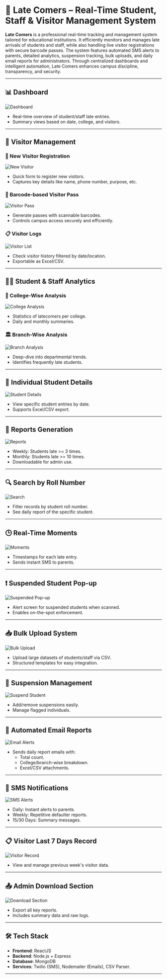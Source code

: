 # 📘 Late Comers – Real-Time Student, Staff & Visitor Management System

**Late Comers** is a professional real-time tracking and management system tailored for educational institutions. It efficiently monitors and manages late arrivals of students and staff, while also handling live visitor registrations with secure barcode passes. The system features automated SMS alerts to parents, detailed analytics, suspension tracking, bulk uploads, and daily email reports for administrators. Through centralized dashboards and intelligent automation, Late Comers enhances campus discipline, transparency, and security.

---

## 📊 Dashboard

![Dashboard](images/Dashboard.png)

- Real-time overview of student/staff late entries.
- Summary views based on date, college, and visitors.

---

## 🚶 Visitor Management

### 📝 New Visitor Registration

![New Visitor](images/NewVistor.png)

- Quick form to register new visitors.
- Captures key details like name, phone number, purpose, etc.

### 🪪 Barcode-based Visitor Pass

![Visitor Pass](images/VisitorPass.png)

- Generate passes with scannable barcodes.
- Controls campus access securely and efficiently.

### 📋 Visitor Logs

![Visitor List](images/VisitorList.png)

- Check visitor history filtered by date/location.
- Exportable as Excel/CSV.

---

## 👨‍🎓 Student & Staff Analytics

### 🏫 College-Wise Analysis

![College Analysis](images/Analysis.png)

- Statistics of latecomers per college.
- Daily and monthly summaries.

### 🏛️ Branch-Wise Analysis

![Branch Analysis](images/Branches.png)

- Deep-dive into departmental trends.
- Identifies frequently late students.

---

## 👤 Individual Student Details

![Student Details](images/StudentData.png)

- View specific student entries by date.
- Supports Excel/CSV export.

---

## 📑 Reports Generation

![Reports](images/Report.png)

- Weekly: Students late >= 3 times.
- Monthly: Students late >= 10 times.
- Downloadable for admin use.

---

## 🔍 Search by Roll Number

![Search](images/search.png)

- Filter records by student roll number.
- See daily report of the specific student.

---

## 🕒 Real-Time Moments

![Moments](images/Moment.png)

- Timestamps for each late entry.
- Sends instant SMS to parents.

---

## ❗ Suspended Student Pop-up

![Suspended Pop-up](images/SuspendPopup.png)

- Alert screen for suspended students when scanned.
- Enables on-the-spot enforcement.

---

## 📥 Bulk Upload System

![Bulk Upload](images/BulkUpload.png)

- Upload large datasets of students/staff via CSV.
- Structured templates for easy integration.

---

## 🚫 Suspension Management

![Suspend Student](images/SuspendStudent.png)

- Add/remove suspensions easily.
- Manage flagged individuals.

---

## 📧 Automated Email Reports

![Email Alerts](images/Mails.png)

- Sends daily report emails with:
  - Total count.
  - College/branch-wise breakdown.
  - Excel/CSV attachments.

---

## 📲 SMS Notifications

![SMS Alerts](images/Daily-SMS.jpg)

- Daily: Instant alerts to parents.
- Weekly: Repetitive defaulter reports.
- 15/30 Days: Summary messages.

---

## 📋 Visitor Last 7 Days Record

![Visitor Record](images/Visitorgraph.png)

- View and manage previous week's visitor data.

---

## 📤 Admin Download Section

![Download Section](images/StudentData.png)

- Export all key reports.
- Includes summary data and raw logs.

---

## 🛠️ Tech Stack

- **Frontend**: ReactJS
- **Backend**: Node.js + Express
- **Database**: MongoDB
- **Services**: Twilio (SMS), Nodemailer (Emails), CSV Parser.

---

